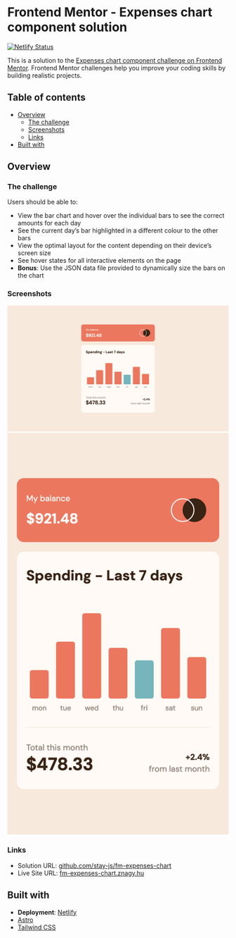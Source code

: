 # Frontend Mentor - Expenses chart component solution

[![Netlify Status](https://api.netlify.com/api/v1/badges/c35f8458-4119-4733-9b73-22ec8da0303a/deploy-status)](https://app.netlify.com/sites/znagy-fm-expenses-chart/deploys)

This is a solution to the [Expenses chart component challenge on Frontend Mentor](https://www.frontendmentor.io/challenges/expenses-chart-component-e7yJBUdjwt). Frontend Mentor challenges help you improve your coding skills by building realistic projects.

## Table of contents

- [Overview](#overview)
  - [The challenge](#the-challenge)
  - [Screenshots](#screenshots)
  - [Links](#links)
- [Built with](#built-with)

## Overview

### The challenge

Users should be able to:

- View the bar chart and hover over the individual bars to see the correct amounts for each day
- See the current day’s bar highlighted in a different colour to the other bars
- View the optimal layout for the content depending on their device’s screen size
- See hover states for all interactive elements on the page
- **Bonus**: Use the JSON data file provided to dynamically size the bars on the chart

### Screenshots

![Desktop](./screenshots/desktop.png)
![Mobile](./screenshots/mobile.png)

### Links

- Solution URL: [github.com/stay-js/fm-expenses-chart](https://github.com/stay-js/fm-expenses-chart)
- Live Site URL: [fm-expenses-chart.znagy.hu](https://fm-expenses-chart.znagy.hu)

## Built with

- **Deployment**: [Netlify](https://www.netlify.com)
- [Astro](https://astro.build)
- [Tailwind CSS](https://tailwindcss.com)
